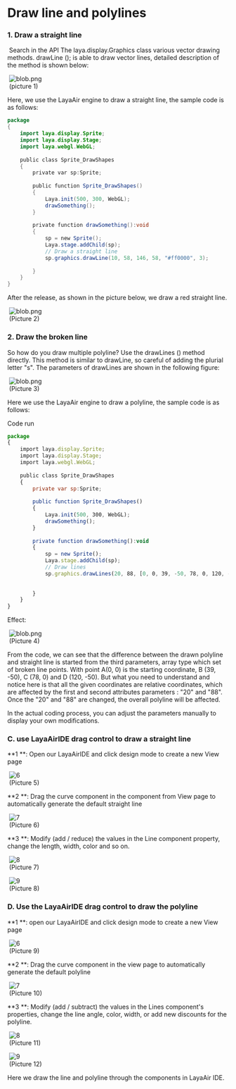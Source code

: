 # Draw line and polylines



### 1. Draw a straight line

​        Search in the API The laya.display.Graphics class various vector drawing methods. drawLine (); is able to draw vector lines, detailed description of the method is shown below:

​	![blob.png](img/1.png)<br/>
​	(picture 1)

Here, we use the LayaAir engine to draw a straight line, the sample code is as follows:

```java
package
{
    import laya.display.Sprite;
    import laya.display.Stage;
    import laya.webgl.WebGL;
     
    public class Sprite_DrawShapes
    {
        private var sp:Sprite;
         
        public function Sprite_DrawShapes()
        {
            Laya.init(500, 300, WebGL);
            drawSomething();
        }
 
        private function drawSomething():void
        {
            sp = new Sprite();
            Laya.stage.addChild(sp);
            // Draw a straight line
            sp.graphics.drawLine(10, 58, 146, 58, "#ff0000", 3);
             
        }
    }
}
```

After the release, as shown in the picture below, we draw a red straight line.

​	![blob.png](img/2.png)<br/>
​	(Picture 2)



### 2. Draw the broken line

So how do you draw multiple polyline? Use the drawLines () method directly. This method is similar to drawLine, so careful of adding the plurial letter "s". The parameters of drawLines are shown in the following figure:

​	![blob.png](img/3.png)<br/>
​	(Picture 3)

Here we use the LayaAir engine to draw a polyline, the sample code is as follows:



Code run

```javascript
package
{
    import laya.display.Sprite;
    import laya.display.Stage;
    import laya.webgl.WebGL;
     
    public class Sprite_DrawShapes
    {
        private var sp:Sprite;
         
        public function Sprite_DrawShapes()
        {
            Laya.init(500, 300, WebGL);
            drawSomething();
        }
 
        private function drawSomething():void
        {
            sp = new Sprite();
            Laya.stage.addChild(sp);
            // Draw lines
            sp.graphics.drawLines(20, 88, [0, 0, 39, -50, 78, 0, 120, -50], "#ff0000", 3);
         
             
        }
    }
}
```

Effect:

​	![blob.png](img/4.png)<br/>
​	(Picture 4)

From the code, we can see that the difference between the drawn polyline and straight line is started from the third parameters, array type which set of broken line points. With point A(0, 0) is the starting coordinate,  B (39, -50), C (78, 0) and D (120, -50). But what you need to understand and notice here is that all the given coordinates are relative coordinates, which are affected by the first and second attributes parameters : "20" and "88". Once the "20" and "88" are changed, the overall polyline will be affected.

In the actual coding process, you can adjust the parameters manually to display your own modifications.



### C. use LayaAirIDE drag control to draw a straight line

**1 **: Open our LayaAirIDE and click design mode to create a new View page

​	![6](img/5.png)<br/>
​   	(Picture 5) 

**2 **: Drag the curve component in the component from View page to automatically generate the default straight line

​	![7](img/6.png)<br/>
​   	(Picture 6)  

**3 **: Modify (add / reduce) the values in the Line component property, change the length, width, color and so on.

​   	![8](img/7.png)<br/>
​   	(Picture 7)    

​   	![9](img/8.png)<br/>
​   	(Picture 8)    



### D. Use the LayaAirIDE drag control to draw the polyline

**1 **: open our LayaAirIDE and click design mode to create a new View page

​	![6](img/5.png)<br/>
​   	(Picture 9)  

**2 **: Drag the curve component in the view page to automatically generate the default polyline

​	![7](img/9.png)<br/>
​   	(Picture 10)   

**3 **: Modify (add / subtract) the values in the Lines component's properties, change the line angle, color, width, or add new discounts for the polyline.

​   	![8](img/10.png)<br/>
​   	(Picture 11)    

​   	![9](img/11.png)<br/>
​   	(Picture 12)   

Here we draw the line and polyline through the components in LayaAir IDE.
